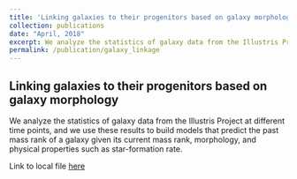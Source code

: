 ```yaml
---
title: 'Linking galaxies to their progenitors based on galaxy morphology'
collection: publications
date: "April, 2018"
excerpt: We analyze the statistics of galaxy data from the Illustris Project at different time points, and we use these results to build models that predict the past mass rank of a galaxy given its current mass rank, morphology, and physical properties such as star-formation rate.
permalink: /publication/galaxy_linkage
---
```


Linking galaxies to their progenitors based on galaxy morphology
-------
We analyze the statistics of galaxy data from the Illustris Project at different time points, and we use these results to build models that predict the past mass rank of a galaxy given its current mass rank, morphology, and physical properties such as star-formation rate.

Link to local file [here](../files/galaxy_linakge.pdf)
